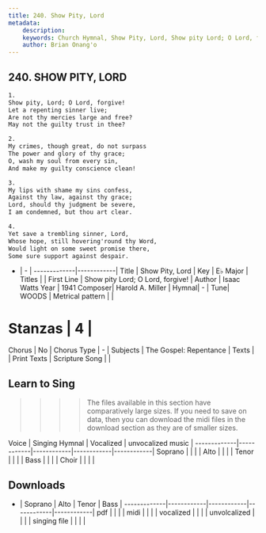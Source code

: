 ```yaml
---
title: 240. Show Pity, Lord
metadata:
    description: 
    keywords: Church Hymnal, Show Pity, Lord, Show pity Lord; O Lord, forgive!, 
    author: Brian Onang'o
---
```



## 240. SHOW PITY, LORD

```txt
1.
Show pity, Lord; O Lord, forgive! 
Let a repenting sinner live; 
Are not thy mercies large and free? 
May not the guilty trust in thee? 

2.
My crimes, though great, do not surpass 
The power and glory of thy grace; 
O, wash my soul from every sin, 
And make my guilty conscience clean! 

3.
My lips with shame my sins confess, 
Against thy law, against thy grace; 
Lord, should thy judgment be severe, 
I am condemned, but thou art clear. 

4.
Yet save a trembling sinner, Lord, 
Whose hope, still hovering'round thy Word, 
Would light on some sweet promise there, 
Some sure support against despair.

```

- |   -  |
-------------|------------|
Title | Show Pity, Lord |
Key | E♭ Major |
Titles |  |
First Line | Show pity Lord; O Lord, forgive! |
Author | Isaac Watts
Year | 1941
Composer| Harold A. Miller |
Hymnal|  - |
Tune| WOODS |
Metrical pattern | |
# Stanzas | 4 |
Chorus | No |
Chorus Type | - |
Subjects | The Gospel: Repentance |
Texts |  |
Print Texts | 
Scripture Song |  |
  
## Learn to Sing

>>>> The files available in this section have comparatively large sizes. If you need to save on data, then you can download the midi files in the download section as they are of smaller sizes.

Voice |  Singing Hymnal | Vocalized | unvocalized music |
-------------|------------|------------|------------|------------|
Soprano | | | |
Alto | | | |
Tenor | | | |
Bass | | | |
Choir | | | |

## Downloads

- |  Soprano | Alto | Tenor | Bass |
-------------|------------|------------|------------|------------|
pdf | | | |
midi | | | |
vocalized | | | |
unvolcalized | | | |
singing file | | | |
  
